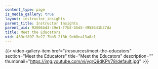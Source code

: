 ```yaml
---
content_type: page
is_media_gallery: true
layout: instructor_insights
parent_title: Instructor Insights
parent_uid: 93006bd3-39e1-f7b8-55d5-4958641b37da
title: Meet the Educators
uid: 469cf897-5e27-7bb5-2f3b-9eb8ea13a8c1
---
```

{{< video-gallery-item href="/resources/meet-the-educators" section="Meet the Educators" title="Meet the Educators" description="" thumbnail="https://img.youtube.com/vi/yqrQ9dKPV78/default.jpg" >}}